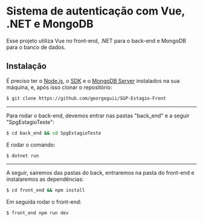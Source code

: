 # Sistema de autenticação com Vue, .NET e MongoDB

Esse projeto utiliza Vue no front-end, .NET para o back-end e MongoDB para o banco de dados. <br/>

## Instalação
É preciso ter o [Node.js](https://nodejs.org), o [SDK](https://dotnet.microsoft.com/en-us/download/dotnet/6.0) e o [MongoDB Server](https://www.mongodb.com/try/download/community) instalados na sua máquina, e, após isso clonar o repositório:
```sh
$ git clone https://github.com/georgeguii/SGP-Estagio-Front
```
<hr>

Para rodar o back-end, devemos entrar nas pastas "back_end" e a seguir "SpgEstagioTeste":

```sh
$ cd back_end && cd SpgEstagioTeste
```

E rodar o comando:
```sh
$ dotnet run
```

<hr>
A seguir, sairemos das pastas do back, entraremos na pasta do front-end e instalaremos as dependências:

```sh
$ cd front_end && npm install
```

Em seguida rodar o front-end:
```sh
$ front_end npm run dev
```
